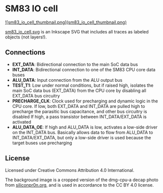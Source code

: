 # SM83 IO cell

<a href="sm83_io_cell.png">
  ![sm83_io_cell_thumbnail.png](sm83_io_cell_thumbnail.png)
</a>

[sm83_io_cell.svg](sm83_io_cell.svg) is an Inkscape SVG that includes all
traces as labeled objects (not layers!).

## Connections

* **EXT_DATA**: Bidirectional connection to the main SoC data bus
* **INT_DATA**: Bidirectional connection to one of the SM83 CPU core data buses
* **ALU_DATA**: Input connection from the ALU output bus
* **TEST_T1**: Low under normal conditions, but if raised high, isolates the main
  SoC data bus (EXT_DATA) from the CPU core by disabling all EXT_DATA bus circuitry
* **PRECHARGE_CLK**: Clock used for precharging and dynamic logic in the CPU core.
  If low, both EXT_DATA and INT_DATA are pulled high to precharge the parasitic bus
  capacitance, and other bus circuitry is disabled
  If high, a pass transistor between INT_DATA/EXT_DATA is activated
* **ALU_DATA_OE**: If high and ALU_DATA is low, activates a low-side driver on
  the INT_DATA bus. Basically allows data to flow from ALU_DATA to
  INT_DATA/EXT_DATA, but only a low-side driver is used because the target
  buses use precharging

## License

Licensed under Creative Commons Attribution 4.0 International.

The background image is a cropped version of the dmg-cpu-a decap photo from
[siliconpr0n.org](https://siliconpr0n.org/map/nintendo/dmg-cpu-a/), and is used
in accordance to the CC BY 4.0 license.
